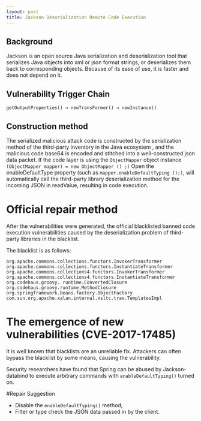 ```yaml
---
layout: post
title: Jackson Deserialization Remote Code Execution
---
```


## Background

Jackson is an open source Java serialization and deserialization tool that serializes Java objects into xml or json format strings, or deserializes them back to corresponding objects. Because of its ease of use, it is faster and does not depend on it. 

## Vulnerability Trigger Chain

`getOutputProperties() → newTransFormer() → newInstance()`


## Construction method
The serialized malicious attack code is constructed by the serialization method of the third-party inventory in the Java ecosystem , and the malicious code base64 is encoded and stitched into a well-constructed json data packet. If the code layer is using the `ObjectMapper` object instance 
`(ObjectMapper mapper) = new ObjectMapper () ;)` Open the enableDefaultType property (such as `mapper.enableDefaultTyping ();)`, will automatically call the third-party library deserialization method for the incoming JSON in readValue, resulting in code execution.

# Official repair method
After the vulnerabilities were generated, the official blacklisted banned code execution vulnerabilities caused by the deserialization problem of third-party libraries in the blacklist.

The blacklist is as follows: 

	org.apache.commons.collections.functors.InvokerTransformer 
	org.apache.commons.collections.functors.InstantiateTransformer 
	org.apache.commons.collections4.functors.InvokerTransformer 
	org.apache.commons.collections4.functors.InstantiateTransformer 
	org.codehaus.groovy. runtime.ConvertedClosure 
	org.codehaus.groovy.runtime.MethodClosure 
	org.springframework.beans.factory.ObjectFactory 
	com.sun.org.apache.xalan.internal.xsltc.trax.TemplatesImpl


# The emergence of new vulnerabilities (CVE-2017-17485)
It is well known that blacklists are an unreliable fix. Attackers can often bypass the blacklist by some means, causing the vulnerability.

Security researchers have found that Spring can be abused by Jackson-databind to execute arbitrary commands with `enableDefaultTyping()` turned on.



#Repair Suggestion

- Disable the `enableDefaultTyping()` method;
- Filter or type check the JSON data passed in by the client.
